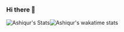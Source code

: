 ### Hi there 👋
![Ashiqur's Stats](https://github-readme-stats.vercel.app/api?username=ashiqursuperfly&theme=radical&show_icons=true&count_private=true)![Ashiqur's wakatime stats](https://github-readme-stats.vercel.app/api/wakatime?username=ashiqursuperfly&theme=radical&layout=compact)


<!--
![Top Langs](https://github-readme-stats.vercel.app/api/top-langs/?username=ashiqursuperfly&layout=compact&theme=radical)

Here are some ideas to get you started:

- 🔭 I’m currently working on ...
- 🌱 I’m currently learning ...
- 👯 I’m looking to collaborate on ...
- 🤔 I’m looking for help with ...
- 💬 Ask me about ...
- 📫 How to reach me: ...
- 😄 Pronouns: ...
- ⚡ Fun fact: ...
-->
